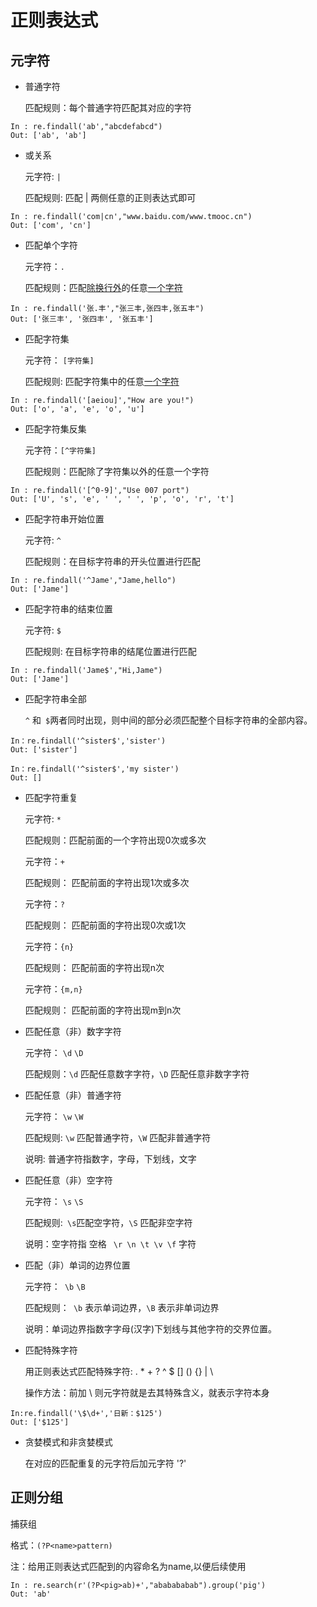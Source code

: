 # 正则表达式

## 元字符

+ 普通字符

  匹配规则：每个普通字符匹配其对应的字符

```
In : re.findall('ab',"abcdefabcd")
Out: ['ab', 'ab']
```

+ 或关系

  元字符: `|` 

  匹配规则: 匹配 | 两侧任意的正则表达式即可

```
In : re.findall('com|cn',"www.baidu.com/www.tmooc.cn")
Out: ['com', 'cn']
```

+ 匹配单个字符

  元字符：`.`

  匹配规则：匹配<u>除换行外</u>的任意<u>一个字符</u>

```
In : re.findall('张.丰',"张三丰,张四丰,张五丰")
Out: ['张三丰', '张四丰', '张五丰']
```

+ 匹配字符集

  元字符： `[字符集]`

  匹配规则: 匹配字符集中的任意<u>一个字符</u>

```
In : re.findall('[aeiou]',"How are you!")
Out: ['o', 'a', 'e', 'o', 'u']
```

+ 匹配字符集反集

  元字符：`[^字符集]`

  匹配规则：匹配除了字符集以外的任意一个字符

```
In : re.findall('[^0-9]',"Use 007 port")
Out: ['U', 's', 'e', ' ', ' ', 'p', 'o', 'r', 't']
```

+ 匹配字符串开始位置

  元字符: `^`

  匹配规则：在目标字符串的开头位置进行匹配

```
In : re.findall('^Jame',"Jame,hello")
Out: ['Jame']
```

+ 匹配字符串的结束位置

  元字符:  `$`

  匹配规则: 在目标字符串的结尾位置进行匹配

```
In : re.findall('Jame$',"Hi,Jame")
Out: ['Jame']
```

+ 匹配字符串全部

   `^` 和` $`两者同时出现，则中间的部分必须匹配整个目标字符串的全部内容。

```
In：re.findall('^sister$','sister')
Out: ['sister']
    
In：re.findall('^sister$','my sister')
Out: []
```

+ 匹配字符重复

  元字符: `*`

  匹配规则：匹配前面的一个字符出现0次或多次

  元字符：`+`

  匹配规则： 匹配前面的字符出现1次或多次

  元字符：`?`

  匹配规则： 匹配前面的字符出现0次或1次

  元字符：`{n}`

  匹配规则： 匹配前面的字符出现n次

  元字符：`{m,n}`

  匹配规则： 匹配前面的字符出现m到n次

+ 匹配任意（非）数字字符

  元字符： `\d`   `\D`

  匹配规则：`\d` 匹配任意数字字符，`\D` 匹配任意非数字字符

+ 匹配任意（非）普通字符

  元字符： `\w`   `\W`

  匹配规则: `\w` 匹配普通字符，`\W` 匹配非普通字符

  说明: 普通字符指数字，字母，下划线，文字

+ 匹配任意（非）空字符

  元字符： `\s`   `\S`

  匹配规则:` \s`匹配空字符，`\S` 匹配非空字符

  说明：空字符指 空格  ` \r \n \t \v \f` 字符

+ 匹配（非）单词的边界位置

  元字符：` \b`   `\B`

  匹配规则：` \b` 表示单词边界，`\B` 表示非单词边界

  说明：单词边界指数字字母(汉字)下划线与其他字符的交界位置。

+ 匹配特殊字符

  用正则表达式匹配特殊字符: . * + ? ^ $ [] () {} | \

  操作方法：前加 \ 则元字符就是去其特殊含义，就表示字符本身

```
In:re.findall('\$\d+','日新：$125')
Out: ['$125']
```

+ 贪婪模式和非贪婪模式

  在对应的匹配重复的元字符后加元字符 '?' 

## 正则分组

捕获组

格式：`(?P<name>pattern)`

注：给用正则表达式匹配到的内容命名为name,以便后续使用

```
In : re.search(r'(?P<pig>ab)+',"ababababab").group('pig')
Out: 'ab'
```





